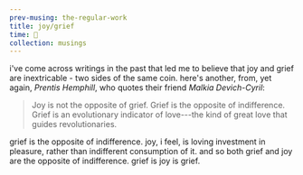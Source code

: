 ```yaml
--- 
prev-musing: the-regular-work
title: joy/grief
time: 🌝
collection: musings
---
```

i've come across writings in the past 
that led me to believe that joy and 
grief are inextricable - two sides of the 
same coin. here's another, from, yet
again, <cite>Prentis Hemphill</cite>, who
quotes their friend <cite>Malkia 
Devich-Cyril</cite>:

> Joy is not the opposite of grief. 
> Grief is the opposite of indifference. 
> Grief is an evolutionary indicator of
> love---the kind of great love that
> guides revolutionaries.  

grief is the opposite of indifference. 
joy, i feel, is loving investment in pleasure, 
rather than indifferent consumption of it. and so
both grief and joy are the opposite of
indifference. grief is joy is grief. 